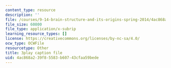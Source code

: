 ```yaml
---
content_type: resource
description: ''
file: /courses/9-14-brain-structure-and-its-origins-spring-2014/4ac868a239f85583b60743cfaa59bede_555118.vtt
file_size: 60800
file_type: application/x-subrip
learning_resource_types: []
license: https://creativecommons.org/licenses/by-nc-sa/4.0/
ocw_type: OCWFile
resourcetype: Other
title: 3play caption file
uid: 4ac868a2-39f8-5583-b607-43cfaa59bede
---
```

